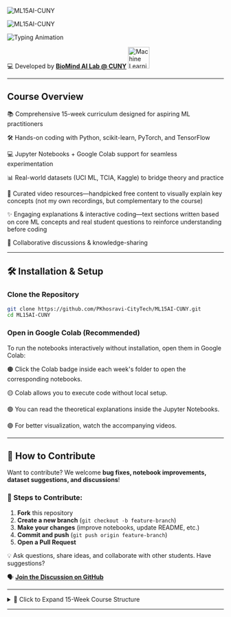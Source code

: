![ML15AI-CUNY](https://img.shields.io/badge/ML15AI--CUNY-Master%20Machine%20Learning%20in%2015%20Weeks-007BFF?style=for-the-badge&logo=python&logoColor=F7A41D)


![ML15AI-CUNY](https://readme-typing-svg.herokuapp.com/?font=Fira+Code&size=22&pause=1000&color=F7A41D&width=700&lines=ML15AI-CUNY%3A+Master+Machine+Learning+in+15+Weeks%21)


![Typing Animation](https://readme-typing-svg.herokuapp.com/?font=Fira+Code&size=22&pause=1000&color=00C8A3&width=900&lines=ML+course+blending+theory%2C+coding%2C+and+real-world+applications.)

💻 Developed by **[BioMind AI Lab @ CUNY](https://sites.google.com/view/biomind-ai-lab)** <img src="https://upload.wikimedia.org/wikipedia/commons/6/64/Dall-e_3_%28jan_%2724%29_artificial_intelligence_icon.png" alt="Machine Learning Icon" width="50"/>

---

## Course Overview  

📚 Comprehensive 15-week curriculum designed for aspiring ML practitioners

🛠️ Hands-on coding with Python, scikit-learn, PyTorch, and TensorFlow

💻 Jupyter Notebooks + Google Colab support for seamless experimentation

📊 Real-world datasets (UCI ML, TCIA, Kaggle) to bridge theory and practice

🎥 Curated video resources—handpicked free content to visually explain key concepts (not my own recordings, but complementary to the course)

✨ Engaging explanations & interactive coding—text sections written based on core ML concepts and real student questions to reinforce understanding before coding

🤝 Collaborative discussions & knowledge-sharing

---

## 🛠 Installation & Setup  
### **Clone the Repository**
```bash
git clone https://github.com/PKhosravi-CityTech/ML15AI-CUNY.git
cd ML15AI-CUNY
```
### Open in Google Colab (Recommended)
To run the notebooks interactively without installation, open them in Google Colab:

🟠 Click the Colab badge inside each week's folder to open the corresponding notebooks.

🟡 Colab allows you to execute code without local setup.

🟢 You can read the theoretical explanations inside the Jupyter Notebooks.

🟣 For better visualization, watch the accompanying videos.

---

## 🤝 How to Contribute

Want to contribute? We welcome **bug fixes, notebook improvements, dataset suggestions, and discussions**!

### 📝 Steps to Contribute:
1. **Fork** this repository  
2. **Create a new branch** (`git checkout -b feature-branch`)  
3. **Make your changes** (improve notebooks, update README, etc.)  
4. **Commit and push** (`git push origin feature-branch`)  
5. **Open a Pull Request**  

💡 Ask questions, share ideas, and collaborate with other students. Have suggestions? 

🗣 **[Join the Discussion on GitHub](https://github.com/PKhosravi-CityTech/ML15AI-CUNY/discussions)** 

---

<details>
  <summary>📅 Click to Expand 15-Week Course Structure</summary>

| **Week** | **Topic** | **Key Concepts & Hands-On** |
|---------|----------|---------------------------|
| 🟠 **Week 01** | 🔥 Introduction to ML & AI | Types of ML (Supervised, Unsupervised, RL), AI vs. ML, Learning Paradigms |
| 🟡 **Week 02** | 📊 Regression Techniques | Linear & Logistic Regression, Loss Functions, Bias-Variance Tradeoff |
| 🟢 **Week 03** | 🌲 Decision Trees & Ensemble Methods | CART, Random Forests, Gradient Boosting (XGBoost, LightGBM) |
| 🔵 **Week 04** | 🎯 SVMs & Kernel Methods | Large Margin Classifiers, Soft/Hard Margins, Kernel Trick |
| 🟣 **Week 05** | 🔗 Clustering & Unsupervised Learning | K-Means, Hierarchical Clustering, DBSCAN, Silhouette Score |
| 🔴 **Week 06** | ✂️ Dimensionality Reduction & Visualization | PCA, LDA, t-SNE, UMAP, Feature Selection vs. Extraction |
| ⚫ **Week 07** | 📌 Probabilistic & Bayesian Learning | Naive Bayes, Gaussian Mixture Models, Bayesian Inference |
| ⚪ **Week 08** | 🧠 Neural Networks Foundations | Perceptron, Feedforward Networks, Backpropagation, PyTorch Implementation |
| 🏆 **Week 09** | 🖼️ Deep Learning for Vision (CNNs) | Convolutions, Pooling, Architectures (LeNet, ResNet), Transfer Learning |
| 🎙 **Week 10** | 📖 NLP Fundamentals & Attention | Word Embeddings (Word2Vec, GloVe), RNNs, Seq2Seq, Basic Attention Mechanism |
| 🤖 **Week 11** | 🚀 Transformers & Large Language Models (LLMs) | Self-Attention, BERT, GPT, Fine-tuning, Prompt Engineering |
| 🎮 **Week 12** | 🕹 Reinforcement Learning | Markov Decision Processes, Q-Learning, Policy Gradients, OpenAI Gym |
| 🌐 **Week 13** | 🔍 Explainable AI & Ethics | SHAP, LIME, Grad-CAM, Model Bias, Fairness, Accountability, AI Policy |
| 🧠 **Week 14** | 🤝 Multimodal & Foundation Models | CLIP, DALL·E, Multimodal Transformers, Cross-modal Representations |
| 🎓 **Week 15** | 📚 Research Trends & Capstone Projects | Recent Advances (AutoML, Federated Learning, Causal Inference, Continual Learning), VC Theory & Generalization Bounds



</details>

---



